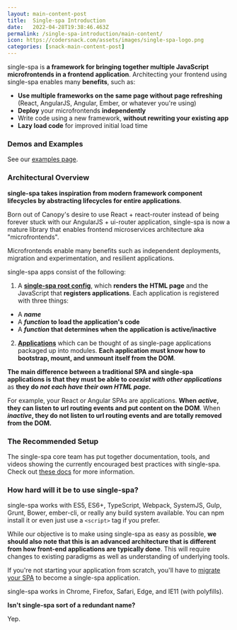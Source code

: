```yaml
---
layout: main-content-post
title:  Single-spa Introduction
date:   2022-04-28T19:38:46.463Z
permalink: /single-spa-introduction/main-content/
icon: https://codersnack.com/assets/images/single-spa-logo.png
categories: [snack-main-content-post]
---
```


single-spa is **a framework for bringing together multiple JavaScript microfrontends in a frontend application**. Architecting your frontend using single-spa enables many **benefits**, such as:

- **Use multiple frameworks on the same page without page refreshing** (React, AngularJS, Angular, Ember, or whatever you're using)
- **Deploy** your microfrontends **independently**
- Write code using a new framework, **without rewriting your existing app**
- **Lazy load code** for improved initial load time

###  Demos and Examples

See our [examples page](https://single-spa.js.org/docs/examples/).


###  Architectural Overview

**single-spa takes inspiration from modern framework component lifecycles by abstracting lifecycles for entire applications**. 

Born out of Canopy's desire to use React + react-router instead of being forever stuck with our AngularJS + ui-router application, single-spa is now a mature library that enables frontend microservices architecture aka "microfrontends". 

Microfrontends enable many benefits such as independent deployments, migration and experimentation, and resilient applications.

single-spa apps consist of the following:

1. A **[single-spa root config](https://single-spa.js.org/docs/configuration/)**, which **renders the HTML page** and the JavaScript that **registers applications**. Each application is registered with three things:

- A ***name***
- A ***function* to load the application's code**
- A ***function* that determines when the application is active/inactive**

2. **[Applications](https://single-spa.js.org/docs/building-applications/)** which can be thought of as single-page applications packaged up into modules. **Each application must know how to bootstrap, mount, and unmount itself from the DOM**. 

**The main difference between a traditional SPA and single-spa applications is that they must be able to *coexist with other applications*** as **they do *not each have their own HTML page.***

For example, your React or Angular SPAs are applications. **When *active*, they can listen to url routing events and put content on the DOM**. When ***inactive*, they do not listen to url routing events and are totally removed from the DOM.**


###   The Recommended Setup

The single-spa core team has put together documentation, tools, and videos showing the currently encouraged best practices with single-spa. Check out [these docs](https://single-spa.js.org/docs/recommended-setup/) for more information.


###   How hard will it be to use single-spa?

single-spa works with ES5, ES6+, TypeScript, Webpack, SystemJS, Gulp, Grunt, Bower, ember-cli, or really any build system available. You can npm install it or even just use a ```<script>```  tag if you prefer.

While our objective is to make using single-spa as easy as possible, **we should also note that this is an advanced architecture that is different from how front-end applications are typically done**. This will require changes to existing paradigms as well as understanding of underlying tools.

If you're not starting your application from scratch, you'll have to [migrate your SPA](https://single-spa.js.org/docs/migrating-existing-spas/) to become a single-spa application.

single-spa works in Chrome, Firefox, Safari, Edge, and IE11 (with polyfills).

**Isn't single-spa sort of a redundant name?**

Yep.